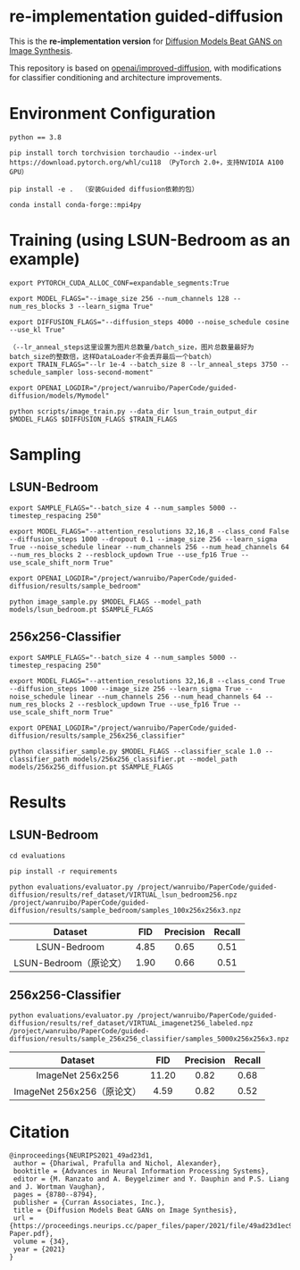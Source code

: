 # re-implementation guided-diffusion

This is the **re-implementation version** for [Diffusion Models Beat GANS on Image Synthesis](http://arxiv.org/abs/2105.05233).

This repository is based on [openai/improved-diffusion](https://github.com/openai/improved-diffusion), with modifications for classifier conditioning and architecture improvements.

# Environment Configuration

```
python == 3.8

pip install torch torchvision torchaudio --index-url https://download.pytorch.org/whl/cu118 （PyTorch 2.0+，支持NVIDIA A100 GPU）

pip install -e .  （安装Guided diffusion依赖的包）

conda install conda-forge::mpi4py
```

# Training (using LSUN-Bedroom as an example)

```
export PYTORCH_CUDA_ALLOC_CONF=expandable_segments:True

export MODEL_FLAGS="--image_size 256 --num_channels 128 --num_res_blocks 3 --learn_sigma True"

export DIFFUSION_FLAGS="--diffusion_steps 4000 --noise_schedule cosine --use_kl True"

（--lr_anneal_steps这里设置为图片总数量/batch_size，图片总数量最好为batch_size的整数倍，这样DataLoader不会丢弃最后一个batch）
export TRAIN_FLAGS="--lr 1e-4 --batch_size 8 --lr_anneal_steps 3750 --schedule_sampler loss-second-moment"

export OPENAI_LOGDIR="/project/wanruibo/PaperCode/guided-diffusion/models/Mymodel"

python scripts/image_train.py --data_dir lsun_train_output_dir $MODEL_FLAGS $DIFFUSION_FLAGS $TRAIN_FLAGS
```

# Sampling

## LSUN-Bedroom

```
export SAMPLE_FLAGS="--batch_size 4 --num_samples 5000 --timestep_respacing 250"

export MODEL_FLAGS="--attention_resolutions 32,16,8 --class_cond False --diffusion_steps 1000 --dropout 0.1 --image_size 256 --learn_sigma True --noise_schedule linear --num_channels 256 --num_head_channels 64 --num_res_blocks 2 --resblock_updown True --use_fp16 True --use_scale_shift_norm True"

export OPENAI_LOGDIR="/project/wanruibo/PaperCode/guided-diffusion/results/sample_bedroom"

python image_sample.py $MODEL_FLAGS --model_path models/lsun_bedroom.pt $SAMPLE_FLAGS
```

## 256x256-Classifier

```
export SAMPLE_FLAGS="--batch_size 4 --num_samples 5000 --timestep_respacing 250"

export MODEL_FLAGS="--attention_resolutions 32,16,8 --class_cond True --diffusion_steps 1000 --image_size 256 --learn_sigma True --noise_schedule linear --num_channels 256 --num_head_channels 64 --num_res_blocks 2 --resblock_updown True --use_fp16 True --use_scale_shift_norm True"

export OPENAI_LOGDIR="/project/wanruibo/PaperCode/guided-diffusion/results/sample_256x256_classifier"

python classifier_sample.py $MODEL_FLAGS --classifier_scale 1.0 --classifier_path models/256x256_classifier.pt --model_path models/256x256_diffusion.pt $SAMPLE_FLAGS
```

# Results

## LSUN-Bedroom 

```
cd evaluations

pip install -r requirements

python evaluations/evaluator.py /project/wanruibo/PaperCode/guided-diffusion/results/ref_dataset/VIRTUAL_lsun_bedroom256.npz /project/wanruibo/PaperCode/guided-diffusion/results/sample_bedroom/samples_100x256x256x3.npz
```

| Dataset               | FID  | Precision | Recall |
|:---------------------:|:----:|:---------:|:------:|
| LSUN-Bedroom          | 4.85 |    0.65   | 0.51   |
| LSUN-Bedroom（原论文） | 1.90 |    0.66   | 0.51   |

## 256x256-Classifier

```
python evaluations/evaluator.py /project/wanruibo/PaperCode/guided-diffusion/results/ref_dataset/VIRTUAL_imagenet256_labeled.npz /project/wanruibo/PaperCode/guided-diffusion/results/sample_256x256_classifier/samples_5000x256x256x3.npz
```

| Dataset                   | FID   | Precision | Recall |
|:-------------------------:|:-----:|:---------:|:------:|
| ImageNet 256x256          | 11.20 |    0.82   | 0.68   |
| ImageNet 256x256（原论文） | 4.59  |    0.82   | 0.52   |

# Citation

```
@inproceedings{NEURIPS2021_49ad23d1,
 author = {Dhariwal, Prafulla and Nichol, Alexander},
 booktitle = {Advances in Neural Information Processing Systems},
 editor = {M. Ranzato and A. Beygelzimer and Y. Dauphin and P.S. Liang and J. Wortman Vaughan},
 pages = {8780--8794},
 publisher = {Curran Associates, Inc.},
 title = {Diffusion Models Beat GANs on Image Synthesis},
 url = {https://proceedings.neurips.cc/paper_files/paper/2021/file/49ad23d1ec9fa4bd8d77d02681df5cfa-Paper.pdf},
 volume = {34},
 year = {2021}
}
```

